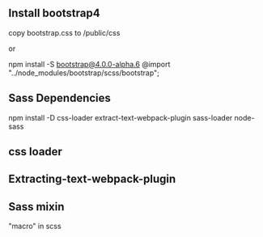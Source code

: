  ## Install bootstrap4 
  copy bootstrap.css to /public/css
  
  or
  
  npm install -S bootstrap@4.0.0-alpha.6
  @import "../node_modules/bootstrap/scss/bootstrap";
  
## Sass Dependencies
  npm install -D css-loader extract-text-webpack-plugin sass-loader node-sass

  
## css loader

## Extracting-text-webpack-plugin

## Sass mixin
  "macro" in scss
  

